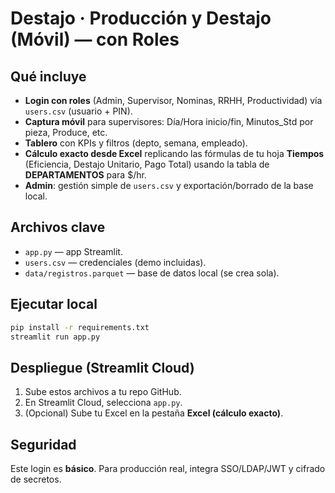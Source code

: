 
# Destajo · Producción y Destajo (Móvil) — con Roles

## Qué incluye
- **Login con roles** (Admin, Supervisor, Nominas, RRHH, Productividad) vía `users.csv` (usuario + PIN).
- **Captura móvil** para supervisores: Día/Hora inicio/fin, Minutos_Std por pieza, Produce, etc.
- **Tablero** con KPIs y filtros (depto, semana, empleado).
- **Cálculo exacto desde Excel** replicando las fórmulas de tu hoja **Tiempos** (Eficiencia, Destajo Unitario, Pago Total) usando la tabla de **DEPARTAMENTOS** para $/hr.
- **Admin**: gestión simple de `users.csv` y exportación/borrado de la base local.

## Archivos clave
- `app.py` — app Streamlit.
- `users.csv` — credenciales (demo incluidas).
- `data/registros.parquet` — base de datos local (se crea sola).

## Ejecutar local
```bash
pip install -r requirements.txt
streamlit run app.py
```

## Despliegue (Streamlit Cloud)
1. Sube estos archivos a tu repo GitHub.
2. En Streamlit Cloud, selecciona `app.py`.
3. (Opcional) Sube tu Excel en la pestaña **Excel (cálculo exacto)**.

## Seguridad
Este login es **básico**. Para producción real, integra SSO/LDAP/JWT y cifrado de secretos.
